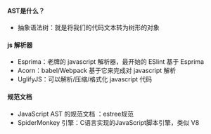 
#### AST是什么？
- 抽象语法树：就是将我们的代码文本转为树形的对象

#### js 解析器
- Esprima：老牌的 javascript 解析器，最开始的 ESlint 基于 Esprima
- Acorn：babel/Webpack 基于它来完成对 javascript 解析
- UglifyJS：可以解析/压缩/格式化 javascript 代码


#### 规范文档
- JavaScript AST 的规范文档 ：estree规范
- SpiderMonkey 引擎：C语言实现的JavaScript脚本引擎，类似 V8
